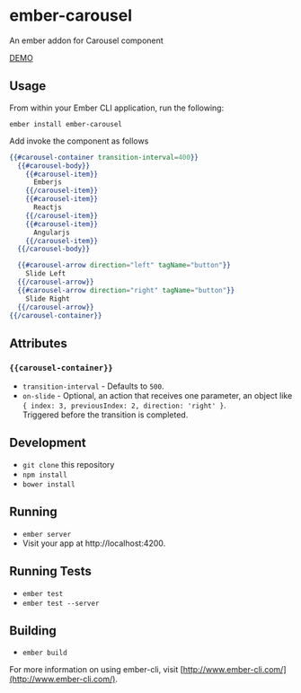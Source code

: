 # ember-carousel

An ember addon for Carousel component

[DEMO](http://selvagsz.github.io/#/demos/carousel)

## Usage

From within your Ember CLI application, run the following:

```no-highlight
ember install ember-carousel
```

Add invoke the component as follows

```handlebars
{{#carousel-container transition-interval=400}}
  {{#carousel-body}}
    {{#carousel-item}}
      Emberjs
    {{/carousel-item}}
    {{#carousel-item}}
      Reactjs
    {{/carousel-item}}
    {{#carousel-item}}
      Angularjs
    {{/carousel-item}}
  {{/carousel-body}}

  {{#carousel-arrow direction="left" tagName="button"}}
    Slide Left
  {{/carousel-arrow}}
  {{#carousel-arrow direction="right" tagName="button"}}
    Slide Right
  {{/carousel-arrow}}
{{/carousel-container}}
```

## Attributes

### `{{carousel-container}}`

- `transition-interval` - Defaults to `500`.
- `on-slide` - Optional, an action that receives one parameter, an object like `{ index: 3, previousIndex: 2, direction: 'right' }`.  
  Triggered before the transition is completed.


## Development

* `git clone` this repository
* `npm install`
* `bower install`

## Running

* `ember server`
* Visit your app at http://localhost:4200.

## Running Tests

* `ember test`
* `ember test --server`

## Building

* `ember build`

For more information on using ember-cli, visit [http://www.ember-cli.com/](http://www.ember-cli.com/).
